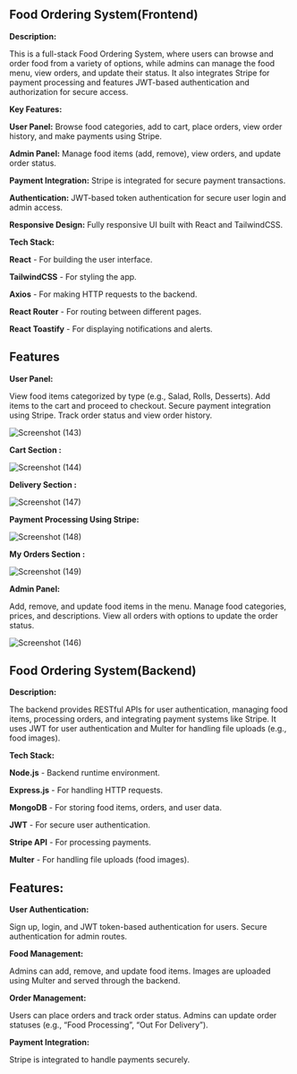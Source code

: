 ## Food Ordering System(Frontend)

**Description:**

This is a full-stack Food Ordering System, where users can browse and order food from a variety of options, while admins can manage the food menu, view orders, and update their status. It also integrates Stripe for payment processing and features JWT-based authentication and authorization for secure access.

**Key Features:**

**User Panel:** Browse food categories, add to cart, place orders, view order history, and make payments using Stripe.

**Admin Panel:** Manage food items (add, remove), view orders, and update order status.

**Payment Integration:** Stripe is integrated for secure payment transactions.

**Authentication:** JWT-based token authentication for secure user login and admin access.

**Responsive Design:** Fully responsive UI built with React and TailwindCSS.

**Tech Stack:**

**React** - For building the user interface.

**TailwindCSS** - For styling the app.

**Axios** - For making HTTP requests to the backend.

**React Router** - For routing between different pages.

**React Toastify** - For displaying notifications and alerts.

## Features

**User Panel:**

View food items categorized by type (e.g., Salad, Rolls, Desserts).
Add items to the cart and proceed to checkout.
Secure payment integration using Stripe.
Track order status and view order history.

![Screenshot (143)](https://github.com/user-attachments/assets/84fa0ae3-cbd2-4045-b221-b5c15cfc195f)


**Cart Section :**

![Screenshot (144)](https://github.com/user-attachments/assets/11d53ad7-6ec3-4a07-9fc7-62eb37f5a61c)



**Delivery Section :**

![Screenshot (147)](https://github.com/user-attachments/assets/822944e3-c0f6-4534-aec4-9d5e3f8da2d4)



**Payment Processing Using Stripe:**

![Screenshot (148)](https://github.com/user-attachments/assets/f76cc76c-3e48-4df4-8963-f281d8314a85)



**My Orders Section :**


![Screenshot (149)](https://github.com/user-attachments/assets/63d1713c-4844-4f33-8555-cdbe66e7e294)



**Admin Panel:**

Add, remove, and update food items in the menu.
Manage food categories, prices, and descriptions.
View all orders with options to update the order status.

![Screenshot (146)](https://github.com/user-attachments/assets/9c5c5bfc-cb59-45b2-b26e-6bca5e836288)


## Food Ordering System(Backend)

**Description:**

The backend provides RESTful APIs for user authentication, managing food items, processing orders, and integrating payment systems like Stripe. It uses JWT for user authentication and Multer for handling file uploads (e.g., food images).

**Tech Stack:**

**Node.js** - Backend runtime environment.

**Express.js** - For handling HTTP requests.

**MongoDB** - For storing food items, orders, and user data.

**JWT** - For secure user authentication.

**Stripe API** - For processing payments.

**Multer** - For handling file uploads (food images).

## Features:

**User Authentication:**

Sign up, login, and JWT token-based authentication for users.
Secure authentication for admin routes.

**Food Management:**

Admins can add, remove, and update food items.
Images are uploaded using Multer and served through the backend.

**Order Management:**

Users can place orders and track order status.
Admins can update order statuses (e.g., “Food Processing”, “Out For Delivery”).

**Payment Integration:**

Stripe is integrated to handle payments securely.
